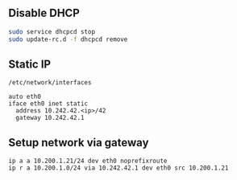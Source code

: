 ## Disable DHCP
```sh
sudo service dhcpcd stop
sudo update-rc.d -f dhcpcd remove
```

## Static IP
`/etc/network/interfaces`
```
auto eth0
iface eth0 inet static
  address 10.242.42.<ip>/42
  gateway 10.242.42.1
```

## Setup network via gateway
```
ip a a 10.200.1.21/24 dev eth0 noprefixroute
ip r a 10.200.1.0/24 via 10.242.42.1 dev eth0 src 10.200.1.21
```
